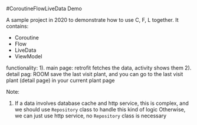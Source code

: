 #CoroutineFlowLiveData Demo

A sample project in 2020 to demonstrate how to use C, F, L together.
It contains:
* Coroutine
* Flow
* LiveData
* ViewModel


functionality:
1). main page: retrofit fetches the data, activity shows them
2). detail pag: ROOM save the last visit plant, and you can go to the last visit plant (detail page) in your current plant page

Note:
1. If a data involves database cache and http service, this is complex, and we should use `Repository` class to handle this kind of logic
Otherwise, we can just use http service, no `Repository` class is necessary

